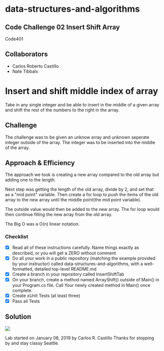 # data-structures-and-algorithms
## Code Challenge 02 Insert Shift Array
Code401 

## Collaborators
- Carlos Roberto Castillo
- Nate Tibbals


# Insert and shift middle index of array
<!-- Short summary or background information -->
Take in any single integer and be able to insert in the middle of a given array and shift the rest of the numbers to the right in the array.

## Challenge
<!-- Description of the challenge -->
The challenge was to be given an unknow array and unknown seperate integer outside of the array.  The integer was to be inserted into the middle of the array.

## Approach & Efficiency

<!-- What approach did you take? Why? What is the Big O space/time for this approach? -->
The approach we took is creating a new array compared to the old array but adding one to the length.

Next step was getting the length of the old array, divide by 2, and set that as a "mid point" variable.  Then create a for loop to push the items of the old array to the new array until the middle point(the mid point variable).  

The outside value would then be added to the new array.
The for loop would then continue filling the new array from the old array.

The Big O was a O(n) linear notation.

### Checklist

- [x] Read all of these instructions carefully. Name things exactly as described, or you will get a ZERO without comment
- [x] Do all your work in a public repository (matching the example provided by your instructor) called data-structures-and-algorithms, with a well-formatted, detailed top-level README.md
- [x] Create a branch in your repository called InsertShiftTab
- [x] On your branch, create a method named ArrayShift() outside of Main() in your Program.cs file. Call Your newly created method in Main() once complete.
- [x] Create xUnit Tests (at least three)
- [x] Pass all Tests

## Solution
<!-- Embedded whiteboard image -->
![](/../assets/insertShiftArray1.PNG?raw=true)

Lab started on January 08, 2019 by Carlos R. Castillo
Thanks for stopping by and stay classy Seattle.
